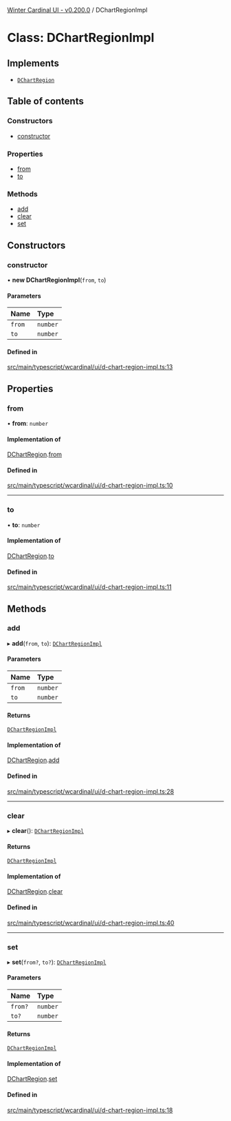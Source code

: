 [Winter Cardinal UI - v0.200.0](../index.md) / DChartRegionImpl

# Class: DChartRegionImpl

## Implements

- [`DChartRegion`](../interfaces/DChartRegion.md)

## Table of contents

### Constructors

- [constructor](DChartRegionImpl.md#constructor)

### Properties

- [from](DChartRegionImpl.md#from)
- [to](DChartRegionImpl.md#to)

### Methods

- [add](DChartRegionImpl.md#add)
- [clear](DChartRegionImpl.md#clear)
- [set](DChartRegionImpl.md#set)

## Constructors

### constructor

• **new DChartRegionImpl**(`from`, `to`)

#### Parameters

| Name | Type |
| :------ | :------ |
| `from` | `number` |
| `to` | `number` |

#### Defined in

[src/main/typescript/wcardinal/ui/d-chart-region-impl.ts:13](https://github.com/winter-cardinal/winter-cardinal-ui/blob/v0.200.0/src/main/typescript/wcardinal/ui/d-chart-region-impl.ts#L13)

## Properties

### from

• **from**: `number`

#### Implementation of

[DChartRegion](../interfaces/DChartRegion.md).[from](../interfaces/DChartRegion.md#from)

#### Defined in

[src/main/typescript/wcardinal/ui/d-chart-region-impl.ts:10](https://github.com/winter-cardinal/winter-cardinal-ui/blob/v0.200.0/src/main/typescript/wcardinal/ui/d-chart-region-impl.ts#L10)

___

### to

• **to**: `number`

#### Implementation of

[DChartRegion](../interfaces/DChartRegion.md).[to](../interfaces/DChartRegion.md#to)

#### Defined in

[src/main/typescript/wcardinal/ui/d-chart-region-impl.ts:11](https://github.com/winter-cardinal/winter-cardinal-ui/blob/v0.200.0/src/main/typescript/wcardinal/ui/d-chart-region-impl.ts#L11)

## Methods

### add

▸ **add**(`from`, `to`): [`DChartRegionImpl`](DChartRegionImpl.md)

#### Parameters

| Name | Type |
| :------ | :------ |
| `from` | `number` |
| `to` | `number` |

#### Returns

[`DChartRegionImpl`](DChartRegionImpl.md)

#### Implementation of

[DChartRegion](../interfaces/DChartRegion.md).[add](../interfaces/DChartRegion.md#add)

#### Defined in

[src/main/typescript/wcardinal/ui/d-chart-region-impl.ts:28](https://github.com/winter-cardinal/winter-cardinal-ui/blob/v0.200.0/src/main/typescript/wcardinal/ui/d-chart-region-impl.ts#L28)

___

### clear

▸ **clear**(): [`DChartRegionImpl`](DChartRegionImpl.md)

#### Returns

[`DChartRegionImpl`](DChartRegionImpl.md)

#### Implementation of

[DChartRegion](../interfaces/DChartRegion.md).[clear](../interfaces/DChartRegion.md#clear)

#### Defined in

[src/main/typescript/wcardinal/ui/d-chart-region-impl.ts:40](https://github.com/winter-cardinal/winter-cardinal-ui/blob/v0.200.0/src/main/typescript/wcardinal/ui/d-chart-region-impl.ts#L40)

___

### set

▸ **set**(`from?`, `to?`): [`DChartRegionImpl`](DChartRegionImpl.md)

#### Parameters

| Name | Type |
| :------ | :------ |
| `from?` | `number` |
| `to?` | `number` |

#### Returns

[`DChartRegionImpl`](DChartRegionImpl.md)

#### Implementation of

[DChartRegion](../interfaces/DChartRegion.md).[set](../interfaces/DChartRegion.md#set)

#### Defined in

[src/main/typescript/wcardinal/ui/d-chart-region-impl.ts:18](https://github.com/winter-cardinal/winter-cardinal-ui/blob/v0.200.0/src/main/typescript/wcardinal/ui/d-chart-region-impl.ts#L18)
